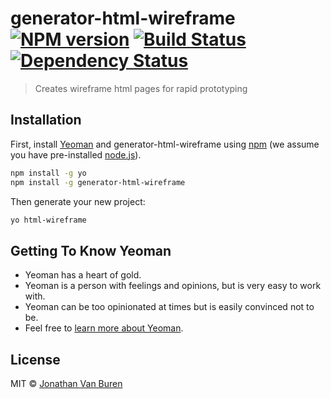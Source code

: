 # generator-html-wireframe [![NPM version][npm-image]][npm-url] [![Build Status][travis-image]][travis-url] [![Dependency Status][daviddm-image]][daviddm-url]
> Creates wireframe html pages for rapid prototyping

## Installation

First, install [Yeoman](http://yeoman.io) and generator-html-wireframe using [npm](https://www.npmjs.com/) (we assume you have pre-installed [node.js](https://nodejs.org/)).

```bash
npm install -g yo
npm install -g generator-html-wireframe
```

Then generate your new project:

```bash
yo html-wireframe
```

## Getting To Know Yeoman

 * Yeoman has a heart of gold.
 * Yeoman is a person with feelings and opinions, but is very easy to work with.
 * Yeoman can be too opinionated at times but is easily convinced not to be.
 * Feel free to [learn more about Yeoman](http://yeoman.io/).

## License

MIT © [Jonathan Van Buren]()


[npm-image]: https://badge.fury.io/js/generator-html-wireframe.svg
[npm-url]: https://npmjs.org/package/generator-html-wireframe
[travis-image]: https://travis-ci.org/vanbujm/generator-html-wireframe.svg?branch=master
[travis-url]: https://travis-ci.org/vanbujm/generator-html-wireframe
[daviddm-image]: https://david-dm.org/vanbujm/generator-html-wireframe.svg?theme=shields.io
[daviddm-url]: https://david-dm.org/vanbujm/generator-html-wireframe
